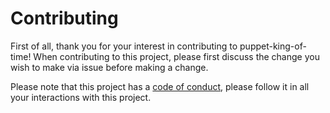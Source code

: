 # Contributing

First of all, thank you for your interest in contributing to puppet-king-of-time!
When contributing to this project, please first discuss the change you wish to make via issue before making a change.

Please note that this project has a [code of conduct](https://github.com/yujiosaka/puppet-king-of-time/blob/master/docs/CODE_OF_CONDUCT.md), please follow it in all your interactions with this project.
